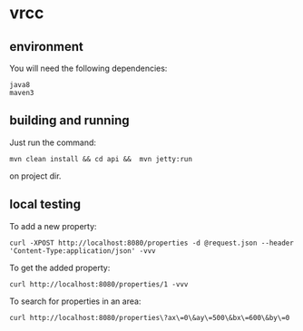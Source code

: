 # vrcc

## environment

You will need the following dependencies:

	java8
	maven3

## building and running

Just run the command:
 
	mvn clean install && cd api &&  mvn jetty:run 

on project dir.

## local testing

To add a new property:
	
	curl -XPOST http://localhost:8080/properties -d @request.json --header 'Content-Type:application/json' -vvv

To get the added property:

	curl http://localhost:8080/properties/1 -vvv
	
To search for properties in an area:

	curl http://localhost:8080/properties\?ax\=0\&ay\=500\&bx\=600\&by\=0 